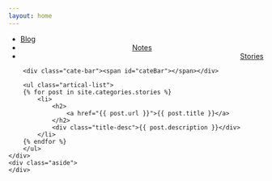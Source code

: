 ```yaml
---
layout: home
---
```


<div class="index-content stories">
    <div class="section">
        <ul class="artical-cate">
            <li><a href="https://www.weihaisheng.com/"><span>Blog</span></a></li>
            <li style="text-align:center"><a href="https://www.weihaisheng.com/Notes"><span>Notes</span></a></li>
            <li class="on" style="text-align:right"><a href="https://www.weihaisheng.com/Stories"><span>Stories</span></a></li>
        </ul>

        <div class="cate-bar"><span id="cateBar"></span></div>

        <ul class="artical-list">
        {% for post in site.categories.stories %}
            <li>
                <h2>
                    <a href="{{ post.url }}">{{ post.title }}</a>
                </h2>
                <div class="title-desc">{{ post.description }}</div>
            </li>
        {% endfor %}
        </ul>
    </div>
    <div class="aside">
    </div>
</div>


